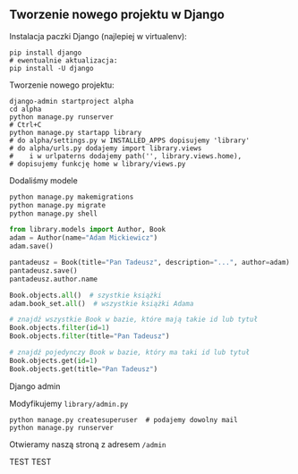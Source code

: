Tworzenie nowego projektu w Django
----------------------------------

Instalacja paczki Django (najlepiej w virtualenv):
```shell
pip install django
# ewentualnie aktualizacja:
pip install -U django
```

Tworzenie nowego projektu:
```shell
django-admin startproject alpha
cd alpha
python manage.py runserver
# Ctrl+C
python manage.py startapp library
# do alpha/settings.py w INSTALLED_APPS dopisujemy 'library'
# do alpha/urls.py dodajemy import library.views 
#    i w urlpaterns dodajemy path('', library.views.home),
# dopisujemy funkcję home w library/views.py
```

Dodaliśmy modele

```bash
python manage.py makemigrations
python manage.py migrate
python manage.py shell
```

```python
from library.models import Author, Book
adam = Author(name="Adam Mickiewicz")
adam.save()

pantadeusz = Book(title="Pan Tadeusz", description="...", author=adam)
pantadeusz.save()
pantadeusz.author.name

Book.objects.all()  # szystkie książki
adam.book_set.all()  # wszystkie książki Adama

# znajdź wszystkie Book w bazie, które mają takie id lub tytuł
Book.objects.filter(id=1)
Book.objects.filter(title="Pan Tadeusz")

# znajdź pojedynczy Book w bazie, który ma taki id lub tytuł
Book.objects.get(id=1)
Book.objects.get(title="Pan Tadeusz")
```

Django admin

Modyfikujemy `library/admin.py` 

```shell
python manage.py createsuperuser  # podajemy dowolny mail
python manage.py runserver
```
Otwieramy naszą stroną z adresem `/admin`

TEST TEST